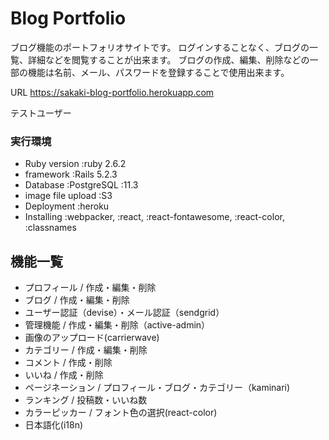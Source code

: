# Blog Portfolio

ブログ機能のポートフォリオサイトです。
ログインすることなく、ブログの一覧、詳細などを閲覧することが出来ます。
ブログの作成、編集、削除などの一部の機能は名前、メール、パスワードを登録することで使用出来ます。

URL
https://sakaki-blog-portfolio.herokuapp.com

テストユーザー

### 実行環境
- Ruby version :ruby 2.6.2
- framework :Rails 5.2.3
- Database :PostgreSQL :11.3
- image file upload :S3
- Deployment :heroku
- Installing :webpacker, :react, :react-fontawesome, :react-color, :classnames

## 機能一覧
- プロフィール / 作成・編集・削除
- ブログ / 作成・編集・削除
- ユーザー認証（devise）・メール認証（sendgrid）
- 管理機能 / 作成・編集・削除（active-admin）
- 画像のアップロード(carrierwave)
- カテゴリー / 作成・編集・削除
- コメント / 作成・削除
- いいね / 作成・削除
- ページネーション / プロフィール・ブログ・カテゴリー（kaminari)
- ランキング / 投稿数・いいね数
- カラーピッカー / フォント色の選択(react-color)
- 日本語化(i18n)
